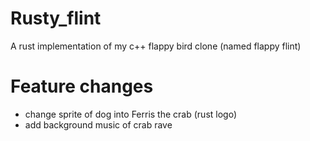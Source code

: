 # Rusty_flint
A rust implementation of my c++ flappy bird clone (named flappy flint)

# Feature changes
* change sprite of dog into Ferris the crab (rust logo)
* add background music of crab rave
